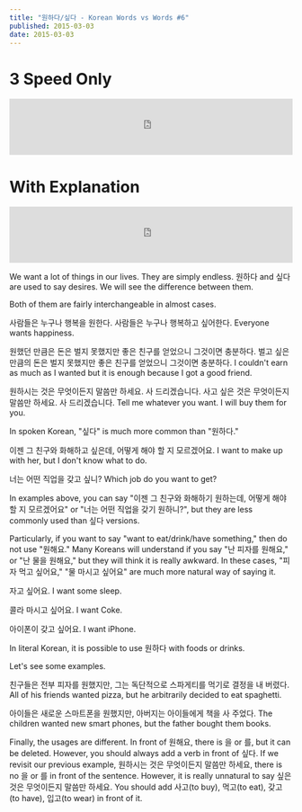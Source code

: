 ```yaml
---
title: "원하다/싶다 - Korean Words vs Words #6"
published: 2015-03-03
date: 2015-03-03
---
```


#  3 Speed Only

<iframe id="audio_iframe" src="https://www.podbean.com/media/player/eis49-542fcd/initByJs/1/auto/1?skin=8" width="100%" height="100" frameborder="0" scrolling="no"></iframe>

#  With Explanation

<iframe id="audio_iframe" src="https://www.podbean.com/media/player/wd7mx-542fd4/initByJs/1/auto/1?skin=8" width="100%" height="100" frameborder="0" scrolling="no"></iframe>

We want a lot of things in our lives. They are simply endless. 원하다 and 싶다 are used to say desires. We will see the difference between them.

Both of them are fairly interchangeable in almost cases.

사람들은 누구나 행복을 원한다.
사람들은 누구나 행복하고 싶어한다.
Everyone wants happiness.

원했던 만큼은 돈은 벌지 못했지만 좋은 친구를 얻었으니 그것이면 충분하다.
벌고 싶은 만큼의 돈은 벌지 못했지만 좋은 친구를 얻었으니 그것이면 충분하다.
I couldn't earn as much as I wanted but it is enough because I got a good friend.

원하시는 것은 무엇이든지 말씀만 하세요. 사 드리겠습니다.
사고 싶은 것은 무엇이든지 말씀만 하세요. 사 드리겠습니다.
Tell me whatever you want. I will buy them for you.

In spoken Korean, "싶다" is much more common than "원하다."

이젠 그 친구와 화해하고 싶은데, 어떻게 해야 할 지 모르겠어요.
I want to make up with her, but I don't know what to do.

너는 어떤 직업을 갖고 싶니?
Which job do you want to get?

In examples above, you can say "이젠 그 친구와 화해하기 원하는데, 어떻게 해야 할 지 모르겠어요" or "너는 어떤 직업을 갖기 원하니?", but they are less commonly used than 싶다 versions.

Particularly, if you want to say "want to eat/drink/have something," then do not use "원해요." Many Koreans will understand if you say "난 피자를 원해요," or "난 물을 원해요," but they will think it is really awkward. In these cases, "피자 먹고 싶어요," "물 마시고 싶어요" are much more natural way of saying it.

자고 싶어요.
I want some sleep.

콜라 마시고 싶어요.
I want Coke.

아이폰이 갖고 싶어요.
I want iPhone.

In literal Korean, it is possible to use 원하다 with foods or drinks.

Let's see some examples.

친구들은 전부 피자를 원했지만, 그는 독단적으로 스파게티를 먹기로 결정을 내 버렸다.
All of his friends wanted pizza, but he arbitrarily decided to eat spaghetti.

아이들은 새로운 스마트폰을 원했지만, 아버지는 아이들에게 책을 사 주었다.
The children wanted new smart phones, but the father bought them books.

Finally, the usages are different. In front of 원해요, there is 을 or 를, but it can be deleted. However, you should always add a verb in front of 싶다. If we revisit our previous example, 원하시는 것은 무엇이든지 말씀만 하세요, there is no 을 or 를 in front of the sentence. However, it is really unnatural to say 싶은 것은 무엇이든지 말씀만 하세요. You should add 사고(to buy), 먹고(to eat), 갖고(to have), 입고(to wear) in front of it.